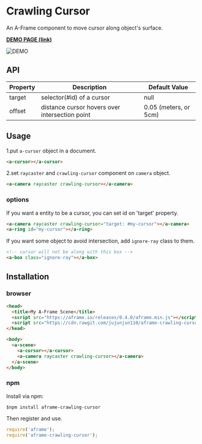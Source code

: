 # Crawling Cursor

An A-Frame component to move cursor along object's surface.

**[DEMO PAGE (link)](https://jujunjun110.github.io/aframe-crawling-cursor/basic/)**

![DEMO](demo.gif)

## API

| Property | Description | Default Value |
| -------- | ----------- | ------------- |
| target   | selector(#id) of a cursor | null          |
| offset   | distance cursor hovers over intersection point | 0.05 (meters, or 5cm) |

## Usage

1.put `a-cursor` object in a document.
```html
<a-cursor></a-cursor>
```

2.set `raycaster` and `crawling-cursor` component on `camera` object.
```html
<a-camera raycaster crawling-cursor></a-camera>
```

### options

If you want a entity to be a cursor, you can set id on 'target' property.
```html
<a-camera raycaster crawling-cursor="target: #my-cursor"></a-camera>
<a-ring id="my-cursor"></a-ring>
```

If you want some object to avoid intersection, add `ignore-ray` class to them.
```html 
<!-- cursor will not be along with this box -->
<a-box class="ignore-ray"></a-box>
```

## Installation 

### browser

```html
<head>
  <title>My A-Frame Scene</title>
  <script src="https://aframe.io/releases/0.4.0/aframe.min.js"></script>
  <script src="https://cdn.rawgit.com/jujunjun110/aframe-crawling-cursor/master/dist/aframe-crawling-cursor.min.js"></script>
</head>

<body>
  <a-scene>
    <a-cursor></a-cursor>
    <a-camera raycaster crawling-cursor></a-camera>
  </a-scene>
</body>
```

### npm 
Install via npm:

`$npm install aframe-crawling-cursor`

Then register and use. 

```javascript
require('aframe');
require('aframe-crawling-cursor');
```
